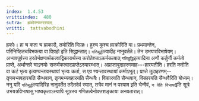 ```yaml
---
index:  1.4.53
vrittiindex:  480
sutra:  ह्रकोरन्यतरस्याम्
vritti:  tattvabodhini 
---
```


ह्रकोः। हा च कता च ह्मकारौ, तयोरिति विग्रहः। हुश्च कुश्च ह्मक्रोरिति वा। प्रथमान्तेन, परिनिष्ठितचविभक्त्या वा विग्रहो इति सिद्धान्तात्। `गतिबुद्धी`त्यादीह नानुवर्तते। तेन उभयत्रविभाषेयम्। अभ्यवपूर्वस्य हरतेर्भक्षणार्थकत्वाद्विकारार्थस्य करोतेश्चाऽकर्मकत्वात् `गतिबुद्धि`इत्यादिना अणौ कर्तुर्णौ कर्मत्वे प्राप्ते, अर्थान्तरे चाऽनयोः सकर्मकत्वादप्राप्तेऽस्यारम्भात्। अप्राप्तावुदाहरणमाह---हारयतीति। हरति करोति वा कटं भृत्य इत्यण्यन्तावस्थायां भृत्यः कर्ता, स एव ण्यन्तावस्थायां कर्माऽभूत्। प्राप्ते तूदाहरणम्--तृणमभ्यवहारयति सैन्धवान्, तृणमभ्यवहारयति सैन्धवैः। विकारयति सैन्धवान्, विकारयति सैन्धवैरिति बोध्यम्। ननु यदि `गतिबुद्धी`त्यादिरिह नानुवर्तेत तदैतदेवं स्यात्, तत्रैव मानं न पश्याम इति चेन्मैवं, `न वेति विभाषा`इति सूत्रे उभयत्रविभाषासु भाष्यकृताऽस्यापि सूत्रस्य गणितत्वेनोक्तशङ्काया अनवतारात्।

